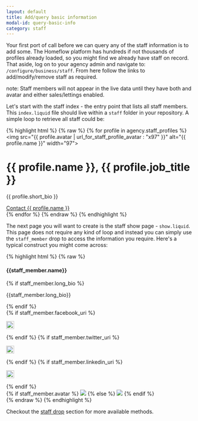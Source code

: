 ```yaml
---
layout: default
title: Add/query basic information
modal-id: query-basic-info
category: staff
---
```

Your first port of call before we can query any of the staff information is to add some. The Homeflow platform has hundreds if not thousands of profiles already loaded, so you might find we already have staff on record. That aside, log on to your agency admin and navigate to: ``/configure/business/staff``. From here follow the links to add/modify/remove staff as required.

note: Staff members will not appear in the live data until they have both and avatar and either sales/lettings enabled.

Let's start with the staff index - the entry point that lists all staff members. This ``index.liquid`` file should live within a ``staff`` folder in your repository. A simple loop to retrieve all staff could be:

{% highlight html %}
{% raw %}
{% for profile in agency.staff_profiles %}
 <img src="{{ profile.avatar | url_for_staff_profile_avatar : "x97" }}"
 alt="{{ profile.name }}" width="97">
 <div>
  <h1>{{ profile.name }}, {{ profile.job_title }}</h1>
  <p>{{ profile.short_bio }}</p>
  <a href="{{profile | url_for_staff_member}}">Contact {{ profile.name }}</a>
 </div>
{% endfor %}
{% endraw %}
{% endhighlight %}

The next page you will want to create is the staff show page - ``show.liquid``. This page does not require any kind of loop and instead you can simply use the ``staff_member`` drop to access the information you require. Here's a typical construct you might come across:

{% highlight html %}
{% raw %}
<div class="span6">
 <h4>{{staff_member.name}}</h4>
 {% if staff_member.long_bio %}
  <p>
   {{staff_member.long_bio}}
  </p>
 {% endif %}
 <div class="social">
  {% if staff_member.facebook_uri %}
   <p>
    <a href="{{ staff_member.facebook_uri }}">
     <img src="{{ "facebook_50x50.png" | theme_image_url }}" width="21" height="21">
    </a>
   </p>
  {% endif %}
  {% if staff_member.twitter_uri %}
   <p>
    <a href="{{ staff_member.twitter_uri }}">
     <img src="{{ "twitter_50x50.png" | theme_image_url }}" width="21" height="21">
    </a>
   </p>
  {% endif %}
  {% if staff_member.linkedin_uri %}
   <p>
    <a href="{{ staff_member.linkedin_uri }}">
     <img src="{{ "linkedin_50x50.png" | theme_image_url }}" width="21" height="21">
    </a>
   </p>
  {% endif %}
 </div>
</div>
<div class="span6">
 {% if staff_member.avatar %}
  <img src="{{ staff_member.avatar | url_for_staff_profile_avatar : "300x_" }}" />
 {% else %}
  <img src="{{ 'silhouette.png' | theme_image_url}}">
 {% endif %}
</div>
{% endraw %}
{% endhighlight %}

Checkout the [staff drop](/drops/#staff-member-drop) section for more available methods.
